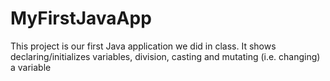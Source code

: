 # MyFirstJavaApp

This project is our first Java application we did in class. It shows declaring/initializes variables, division, casting and mutating (i.e. changing) a variable
